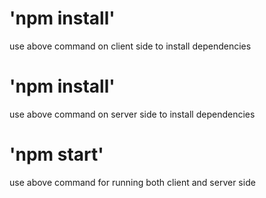 # 'npm install'
use above command on client side to install dependencies
# 'npm install'
use above command on server side to install dependencies

# 'npm start'
use above command for running both client and server side
